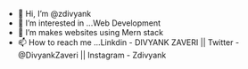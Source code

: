 - 👋 Hi, I’m @zdivyank
- 👀 I’m interested in ...Web Development
- 🌱 I’m makes websites using Mern stack
- 📫 How to reach me ...Linkdin - DIVYANK ZAVERI || Twitter - @DivyankZaveri || Instagram - Zdivyank

<!---
zdivyank/zdivyank is a ✨ special ✨ repository because its `README.md` (this file) appears on your GitHub profile.
You can click the Preview link to take a look at your changes.
--->
